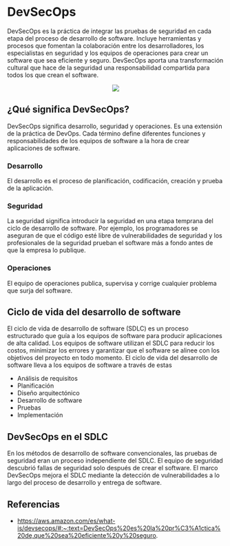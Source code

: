 # DevSecOps

DevSecOps es la práctica de integrar las pruebas de seguridad en cada etapa del proceso de desarrollo de software. Incluye herramientas y procesos que fomentan la colaboración entre los desarrolladores, los especialistas en seguridad y los equipos de operaciones para crear un software que sea eficiente y seguro. DevSecOps aporta una transformación cultural que hace de la seguridad una responsabilidad compartida para todos los que crean el software.

<p align="center">
  <img src="https://github.com/dimasx010/knowledge/assets/105082657/74621800-81c2-4802-a4f9-51843b0e6dac">
</p>

## ¿Qué significa DevSecOps?
DevSecOps significa desarrollo, seguridad y operaciones. Es una extensión de la práctica de DevOps. Cada término define diferentes funciones y responsabilidades de los equipos de software a la hora de crear aplicaciones de software.

### Desarrollo  
El desarrollo es el proceso de planificación, codificación, creación y prueba de la aplicación.

### Seguridad
La seguridad significa introducir la seguridad en una etapa temprana del ciclo de desarrollo de software. Por ejemplo, los programadores se aseguran de que el código esté libre de vulnerabilidades de seguridad y los profesionales de la seguridad prueban el software más a fondo antes de que la empresa lo publique. 

### Operaciones
El equipo de operaciones publica, supervisa y corrige cualquier problema que surja del software.

## Ciclo de vida del desarrollo de software

El ciclo de vida de desarrollo de software (SDLC) es un proceso estructurado que guía a los equipos de software para producir aplicaciones de alta calidad. Los equipos de software utilizan el SDLC para reducir los costos, minimizar los errores y garantizar que el software se alinee con los objetivos del proyecto en todo momento. El ciclo de vida del desarrollo de software lleva a los equipos de software a través de estas

- Análisis de requisitos
- Planificación
- Diseño arquitectónico
- Desarrollo de software
- Pruebas
- Implementación

## DevSecOps en el SDLC

En los métodos de desarrollo de software convencionales, las pruebas de seguridad eran un proceso independiente del SDLC. El equipo de seguridad descubrió fallas de seguridad solo después de crear el software. El marco DevSecOps mejora el SDLC mediante la detección de vulnerabilidades a lo largo del proceso de desarrollo y entrega de software.

## Referencias
- ​https://aws.amazon.com/es/what-is/devsecops/#:~:text=DevSecOps%20es%20la%20pr%C3%A1ctica%20de,que%20sea%20eficiente%20y%20seguro.
